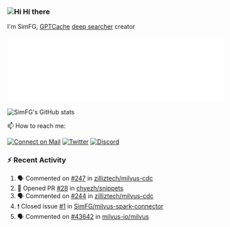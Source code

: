 ### <img src='https://qpluspicture.oss-cn-beijing.aliyuncs.com/6LjjQA/Hi.gif' alt='Hi' width="24"/> Hi there

I'm SimFG, [GPTCache](https://github.com/zilliztech/GPTCache) [deep searcher](https://github.com/zilliztech/deep-searcher) creator

![Metrics 👋](/metrics.plugin.followup.user.svg)

![SimFG's GitHub stats](https://github-readme-stats.vercel.app/api?username=SimFG&show_icons=true&theme=radical&count_private=true)

📫 How to reach me:

[![Connect on Mail](https://img.shields.io/badge/Ask%20me-anything-1abc9c.svg)](mailto:1142838399@qq.com)
[![Twitter](https://img.shields.io/twitter/follow/FogSim?style=social)](https://twitter.com/FogSim)
[![Discord](https://img.shields.io/discord/1092648432495251507?label=Discord&logo=discord)](https://discord.gg/Q8C6WEjSWV)

### :zap: Recent Activity

<!--START_SECTION:activity-->
1. 🗣 Commented on [#247](https://github.com/zilliztech/milvus-cdc/issues/247) in [zilliztech/milvus-cdc](https://github.com/zilliztech/milvus-cdc)
2. 💪 Opened PR [#28](https://github.com/chyezh/snippets/pull/28) in [chyezh/snippets](https://github.com/chyezh/snippets)
3. 🗣 Commented on [#244](https://github.com/zilliztech/milvus-cdc/issues/244) in [zilliztech/milvus-cdc](https://github.com/zilliztech/milvus-cdc)
4. ❗️ Closed issue [#1](https://github.com/SimFG/milvus-spark-connector/issues/1) in [SimFG/milvus-spark-connector](https://github.com/SimFG/milvus-spark-connector)
5. 🗣 Commented on [#43642](https://github.com/milvus-io/milvus/issues/43642) in [milvus-io/milvus](https://github.com/milvus-io/milvus)
<!--END_SECTION:activity-->


